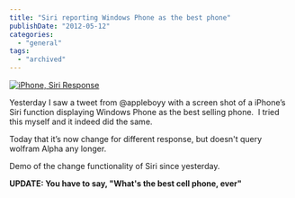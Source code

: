 ```yaml
---
title: "Siri reporting Windows Phone as the best phone"
publishDate: "2012-05-12"
categories: 
  - "general"
tags:
  - "archived"
---
```


[![iPhone, Siri Response](https://ramblinggeek.co.uk/wp-content/uploads/2012/05/photo_thumb1.png "iPhone, Siri Response")](https://ramblinggeek.co.uk/wp-content/uploads/2012/05/photo1.png)

Yesterday I saw a tweet from @appleboyy with a screen shot of a iPhone’s Siri function displaying Windows Phone as the best selling phone.  I tried this myself and it indeed did the same.

Today that it’s now change for different response, but doesn't query wolfram Alpha any longer.

Demo of the change functionality of Siri since yesterday.

**UPDATE: You have to say, "What's the best cell phone, ever"**
